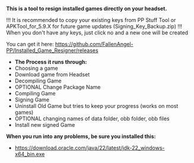 **This is a tool to resign installed games directly on your headset.**

!!! It is recommended to copy your existing keys from PP Stuff Tool or APKTool_for_5.9.X for future game updates (Signing_Key_Backup.zip) !!!
When you don't have any keys, just click no and a new one will be created

You can get it here: https://github.com/FallenAngel-PP/Installed_Game_Resigner/releases

- **The Process it runs through:**
 - Choosing a game
 - Download game from Headset
 - Decompiling Game
 - OPTIONAL Change Package Name
 - Compiling Game
 - Signing Game
 - Uninstall Old Game but tries to keep your progress (works on most games)
 - OPTIONAL changing names of data folder, obb folder, obb files
 - Install new signed Game

**When you run into any problems, be sure you installed this:**
- https://download.oracle.com/java/22/latest/jdk-22_windows-x64_bin.exe
